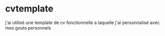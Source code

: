 ﻿# cvtemplate
j'ai utilisé une template de cv fonctionnelle a laquelle j'ai personnalisé avec mes gouts personnels
